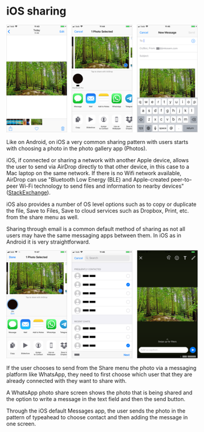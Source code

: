 # iOS sharing

![](../../.gitbook/assets/ios-sharing-menu.png)

Like on Android, on iOS a very common sharing pattern with users starts with choosing a photo in the photo gallery app \(Photos\).

iOS, if connected or sharing a network with another Apple device, allows the user to send via AirDrop directly to that other device, in this case to a Mac laptop on the same network. If there is no Wifi network available, AirDrop can use "Bluetooth Low Energy \(BLE\) and Apple-created peer-to-peer Wi-Fi technology to send files and information to nearby devices" \([StackExchange](https://apple.stackexchange.com/questions/146644/airdrop-bluetooth-or-wi-fi)\).

iOS also provides a number of OS level options such as to copy or duplicate the file, Save to Files, Save to cloud services such as Dropbox, Print, etc. from the share menu as well.

Sharing through email is a common default method of sharing as not all users may have the same messaging apps between them. In iOS as in Android it is very straightforward.

![](../../.gitbook/assets/ios-sharing-message.png)

If the user chooses to send from the Share menu the photo via a messaging platform like WhatsApp, they need to first choose which user that they are already connected with they want to share with.

A WhatsApp photo share screen shows the photo that is being shared and the option to write a message in the text field and then the send button.

Through the iOS default Messages app, the user sends the photo in the pattern of typeahead to choose contact and then adding the message in one screen.

